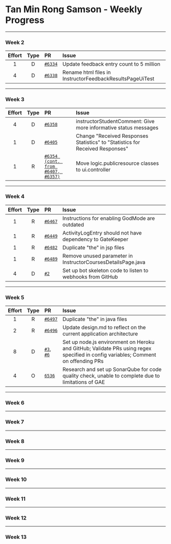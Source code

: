 # Tan Min Rong Samson - Weekly Progress

---

### Week 2

Effort| Type | PR | Issue
:----:|:----:|:-----------|:------
1 | D | [`#6334`](https://github.com/TEAMMATES/teammates/pull/6334) | Update feedback entry count to 5 million
4 | D | [`#6338`](https://github.com/TEAMMATES/teammates/pull/6338) | Rename html files in InstructorFeedbackResultsPageUiTest

---
### Week 3

Effort| Type | PR | Issue
:----:|:----:|:-----------|:------
4 | D | [`#6358`](https://github.com/TEAMMATES/teammates/pull/6358) | instructorStudentComment: Give more informative status messages
1 | D | [`#6405`](https://github.com/TEAMMATES/teammates/pull/6405) | Change "Received Responses Statistics" to "Statistics for Received Responses"
1 | R | [`#6354 (cont. from #6407, #6357)`](https://github.com/TEAMMATES/teammates/pull/6357) | Move logic.publicresource classes to ui.controller

---
### Week 4

Effort| Type | PR | Issue
:----:|:----:|:-----------|:------
1 | R | [`#6467`](https://github.com/TEAMMATES/teammates/pull/6467) | Instructions for enabling GodMode are outdated
1 | R | [`#6449`](https://github.com/TEAMMATES/teammates/pull/6449) | ActivityLogEntry should not have dependency to GateKeeper
1 | R | [`#6482`](https://github.com/TEAMMATES/teammates/pull/6482) | Duplicate "the" in jsp files
1 | R | [`#6489`](https://github.com/TEAMMATES/teammates/pull/6489) | Remove unused parameter in InstructorCoursesDetailsPage.java
4 | D | [`#2`](https://github.com/samsontmr/oss-bot/pull/2) | Set up bot skeleton code to listen to webhooks from GitHub

---
### Week 5

Effort| Type | PR | Issue
:----:|:----:|:-----------|:------
1 | R | [`#6497`](https://github.com/TEAMMATES/teammates/pull/6497) | Duplicate "the" in java files
2 | R | [`#6496`](https://github.com/TEAMMATES/teammates/pull/6496) | Update design.md to reflect on the current application architecture
8 | D | [`#3`](https://github.com/samsontmr/oss-bot-js/pull/3), [`#6`](https://github.com/samsontmr/oss-bot-js/pull/6) | Set up node.js environment on Heroku and GitHub; Validate PRs using regex specified in config variables; Comment on offending PRs
4 | O | [`6536`](https://github.com/TEAMMATES/teammates/pull/6536) | Research and set up SonarQube for code quality check, unable to complete due to limitations of GAE


---
### Week 6

---
### Week 7

---
### Week 8

---
### Week 9

---
### Week 10

---
### Week 11

---
### Week 12

---
### Week 13
